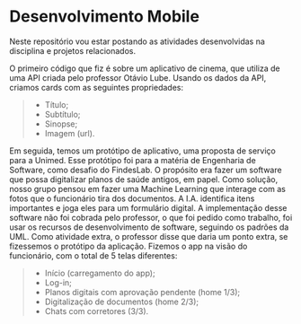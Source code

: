 # Desenvolvimento Mobile

Neste repositório vou estar postando as atividades desenvolvidas na disciplina e projetos relacionados.

O primeiro código que fiz é sobre um aplicativo de cinema, que utiliza de uma API criada pelo professor Otávio Lube. Usando os dados da API, criamos cards com as seguintes propriedades:

>- Título;
>- Subtítulo;
>- Sinopse;
>- Imagem (url).

Em seguida, temos um protótipo de aplicativo, uma proposta de serviço para a Unimed. Esse protótipo foi para a matéria de Engenharia de Software, como desafio do FindesLab. O propósito era fazer um software que possa digitalizar planos de saúde antigos, em papel. Como solução, nosso grupo pensou em fazer uma Machine Learning que interage com as fotos que o funcionário tira dos documentos. A I.A. identifica itens importantes e joga eles para um formulário digital. A implementação desse software não foi cobrada pelo professor, o que foi pedido como trabalho, foi usar os recursos de desenvolvimento de software, seguindo os padrões da UML. Como atividade extra, o professor disse que daria um ponto extra, se fizessemos o protótipo da aplicação. Fizemos o app na visão do funcionário, com o total de 5 telas diferentes:

>- Início (carregamento do app);
>- Log-in;
>- Planos digitais com aprovação pendente (home 1/3);
>- Digitalização de documentos (home 2/3);
>- Chats com corretores (3/3).
